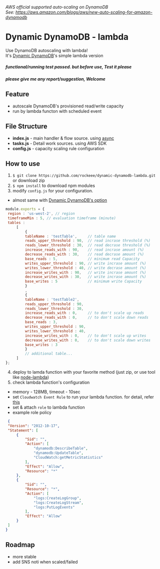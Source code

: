 _AWS official supported auto-scaling on DynamoDB_  
_See: https://aws.amazon.com/blogs/aws/new-auto-scaling-for-amazon-dynamodb_

# Dynamic DynamoDB - lambda
 Use DynamoDB autoscaling with lambda!<br />
 It's [Dynamic DynamoDB](https://github.com/sebdah/dynamic-dynamodb)'s simple lambda version

##### functional/running test passed. but before use, Test it please
##### please give me any report/suggestion, Welcome

## Feature
* autoscale DynamoDB's provisioned read/write capacity
* run by lambda functon with scheduled event

## File Structure
* **index.js** - main handler & flow source. using [async](https://github.com/caolan/async)
* **tasks.js** - Detail work sources. using AWS SDK
* **config.js** - capacity scaling rule configuration

## How to use
1. `$ git clone https://github.com/rockeee/dynamic-dynamodb-lambda.git` or download zip
2. `$ npm install` to download npm modules
3. modify `config.js` for your configuration.
  * almost same with [Dynamic DynamoDB's option](https://github.com/sebdah/dynamic-dynamodb#basic-usage)
   ```js
  module.exports = {
    region : 'us-west-2', // region
    timeframeMin : 5, // evaluation timeframe (minute)
    tables :
        [
            {
            tableName : 'testTable',     // table name
            reads_upper_threshold : 90,  // read incrase threshold (%)
            reads_lower_threshold : 30,  // read decrase threshold (%)
            increase_reads_with : 90,    // read incrase amount (%)
            decrease_reads_with : 30,    // read decrase amount (%)
            base_reads : 5,              // minimum read Capacity
            writes_upper_threshold : 90, // write incrase amount (%)
            writes_lower_threshold : 40, // write decrase amount (%)
            increase_writes_with : 90,   // write incrase amount (%)
            decrease_writes_with : 30,   // write incrase amount (%)
            base_writes : 5              // minimum write Capacity
            }
            ,
            {
            tableName : 'testTable2',
            reads_upper_threshold : 90,
            reads_lower_threshold : 30,
            increase_reads_with : 0,     // to don't scale up reads
            decrease_reads_with : 0,     // to don't scale down reads
            base_reads : 3,
            writes_upper_threshold : 90,
            writes_lower_threshold : 40,
            increase_writes_with : 0,    // to don't scale up writes
            decrease_writes_with : 0,    // to don't scale down writes
            base_writes : 3
            }
            // additional table...
        ]
};
```
4. deploy to lamda function with your favorite method (just zip, or use tool like [node-lambda](https://www.npmjs.com/package/node-lambda))
5. check lambda function's configuration
  * memory - 128MB, timeout - 10sec
  * set `Cloudwatch Event Rule` to run your lambda function. for detail, refer [this](https://aws.amazon.com/blogs/aws/new-cloudwatch-events-track-and-respond-to-changes-to-your-aws-resources/)
  * set & attach `role` to lambda function
  * example role policy
   ```json
    {
    "Version": "2012-10-17",
    "Statement": [
        {
            "Sid": "",
            "Action": [
                "dynamodb:DescribeTable",
                "dynamodb:UpdateTable",
                "CloudWatch:getMetricStatistics"
            ],
            "Effect": "Allow",
            "Resource": "*"
        },
        {
            "Sid": "",
            "Resource": "*",
            "Action": [
                "logs:CreateLogGroup",
                "logs:CreateLogStream",
                "logs:PutLogEvents"
            ],
            "Effect": "Allow"
        }
    ]
}
```

## Roadmap
* more stable
* add SNS noti when scaled/failed
